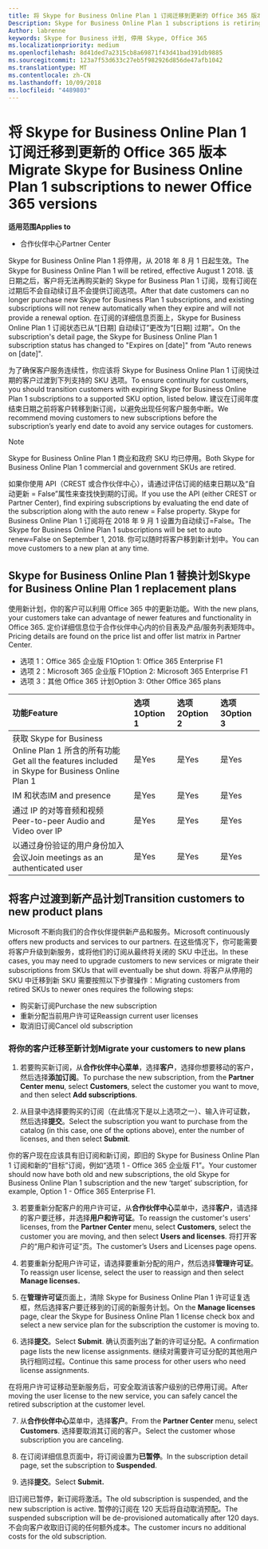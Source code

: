 ```yaml
---
title: 将 Skype for Business Online Plan 1 订阅迁移到更新的 Office 365 版本 | 合作伙伴中心
Description: Skype for Business Online Plan 1 subscriptions is retiring.
Author: labrenne
keywords: Skype for Business 计划, 停用 Skype, Office 365
ms.localizationpriority: medium
ms.openlocfilehash: 8d41ded7a2315cb8a69871f43d41bad391db9885
ms.sourcegitcommit: 123a7f53d633c27eb5f982926d856de47afb1042
ms.translationtype: MT
ms.contentlocale: zh-CN
ms.lasthandoff: 10/09/2018
ms.locfileid: "4489803"
---
```

# <a name="migrate-skype-for-business-online-plan-1-subscriptions-to-newer-office-365-versions"></a><span data-ttu-id="90235-103">将 Skype for Business Online Plan 1 订阅迁移到更新的 Office 365 版本</span><span class="sxs-lookup"><span data-stu-id="90235-103">Migrate Skype for Business Online Plan 1 subscriptions to newer Office 365 versions</span></span>

**<span data-ttu-id="90235-104">适用范围</span><span class="sxs-lookup"><span data-stu-id="90235-104">Applies to</span></span>**

- <span data-ttu-id="90235-105">合作伙伴中心</span><span class="sxs-lookup"><span data-stu-id="90235-105">Partner Center</span></span>

<span data-ttu-id="90235-106">Skype for Business Online Plan 1 将停用，从 2018 年 8 月 1 日起生效。</span><span class="sxs-lookup"><span data-stu-id="90235-106">The Skype for Business Online Plan 1 will be retired, effective August 1 2018.</span></span> <span data-ttu-id="90235-107">该日期之后，客户将无法再购买新的 Skype for Business Plan 1 订阅，现有订阅在过期后不会自动续订且不会提供订阅选项。</span><span class="sxs-lookup"><span data-stu-id="90235-107">After that date customers can no longer purchase new Skype for Business Plan 1 subscriptions, and existing subscriptions will not renew automatically when they expire and will not provide a renewal option.</span></span> <span data-ttu-id="90235-108">在订阅的详细信息页面上，Skype for Business Online Plan 1 订阅状态已从“[日期] 自动续订”更改为“[日期] 过期”。</span><span class="sxs-lookup"><span data-stu-id="90235-108">On the subscription's detail page, the Skype for Business Online Plan 1 subscription status has changed to "Expires on [date]" from "Auto renews on [date]".</span></span>  

<span data-ttu-id="90235-109">为了确保客户服务连续性，你应该将 Skype for Business Online Plan 1 订阅快过期的客户过渡到下列支持的 SKU 选项。</span><span class="sxs-lookup"><span data-stu-id="90235-109">To ensure continuity for customers, you should transition customers with expiring Skype for Business Online Plan 1 subscriptions to a supported SKU option, listed below.</span></span> <span data-ttu-id="90235-110">建议在订阅年度结束日期之前将客户转移到新订阅，以避免出现任何客户服务中断。</span><span class="sxs-lookup"><span data-stu-id="90235-110">We recommend moving customers to new subscriptions before the subscription’s yearly end date to avoid any service outages for customers.</span></span> 

>[!NOTE]
><span data-ttu-id="90235-111">Skype for Business Online Plan 1 商业和政府 SKU 均已停用。</span><span class="sxs-lookup"><span data-stu-id="90235-111">Both Skype for Business Online Plan 1 commercial and government SKUs are retired.</span></span>

<span data-ttu-id="90235-112">如果你使用 API（CREST 或合作伙伴中心），请通过评估订阅的结束日期以及“自动更新 = False”属性来查找快到期的订阅。</span><span class="sxs-lookup"><span data-stu-id="90235-112">If you use the API (either CREST or Partner Center), find expiring subscriptions by evaluating the end date of the subscription along with the auto renew = False property.</span></span> <span data-ttu-id="90235-113">Skype for Business Online Plan 1 订阅将在 2018 年 9 月 1 设置为自动续订=False。</span><span class="sxs-lookup"><span data-stu-id="90235-113">The Skype for Business Online Plan 1 subscriptions will be set to auto renew=False on September 1, 2018.</span></span> <span data-ttu-id="90235-114">你可以随时将客户移到新计划中。</span><span class="sxs-lookup"><span data-stu-id="90235-114">You can move customers to a new plan at any time.</span></span> 

## <a name="skype-for-business-online-plan-1-replacement-plans"></a><span data-ttu-id="90235-115">Skype for Business Online Plan 1 替换计划</span><span class="sxs-lookup"><span data-stu-id="90235-115">Skype for Business Online Plan 1 replacement plans</span></span>

<span data-ttu-id="90235-116">使用新计划，你的客户可以利用 Office 365 中的更新功能。</span><span class="sxs-lookup"><span data-stu-id="90235-116">With the new plans, your customers take can advantage of newer features and functionality in Office 365.</span></span> <span data-ttu-id="90235-117">定价详细信息位于合作伙伴中心内的价目表及产品/服务列表矩阵中。</span><span class="sxs-lookup"><span data-stu-id="90235-117">Pricing details are found on the price list and offer list matrix in Partner Center.</span></span> 

- <span data-ttu-id="90235-118">选项 1：Office 365 企业版 F1</span><span class="sxs-lookup"><span data-stu-id="90235-118">Option 1: Office 365 Enterprise F1</span></span>
- <span data-ttu-id="90235-119">选项 2：Microsoft 365 企业版 F1</span><span class="sxs-lookup"><span data-stu-id="90235-119">Option 2: Microsoft 365 Enterprise F1</span></span>
- <span data-ttu-id="90235-120">选项 3：其他 Office 365 计划</span><span class="sxs-lookup"><span data-stu-id="90235-120">Option 3: Other Office 365 plans</span></span>

|**<span data-ttu-id="90235-121">功能</span><span class="sxs-lookup"><span data-stu-id="90235-121">Feature</span></span>**    |**<span data-ttu-id="90235-122">选项 1</span><span class="sxs-lookup"><span data-stu-id="90235-122">Option 1</span></span>**   |**<span data-ttu-id="90235-123">选项 2</span><span class="sxs-lookup"><span data-stu-id="90235-123">Option 2</span></span>**   |**<span data-ttu-id="90235-124">选项 3</span><span class="sxs-lookup"><span data-stu-id="90235-124">Option 3</span></span>**   |
|:-----------------|:-----------------|:-------------|:------------|
|<span data-ttu-id="90235-125">获取 Skype for Business Online Plan 1 所含的所有功能</span><span class="sxs-lookup"><span data-stu-id="90235-125">Get all the features included in Skype for Business Online Plan 1</span></span>|<span data-ttu-id="90235-126">是</span><span class="sxs-lookup"><span data-stu-id="90235-126">Yes</span></span>   |<span data-ttu-id="90235-127">是</span><span class="sxs-lookup"><span data-stu-id="90235-127">Yes</span></span>   |<span data-ttu-id="90235-128">是</span><span class="sxs-lookup"><span data-stu-id="90235-128">Yes</span></span>   |
|<span data-ttu-id="90235-129">IM 和状态</span><span class="sxs-lookup"><span data-stu-id="90235-129">IM and presence</span></span> |<span data-ttu-id="90235-130">是</span><span class="sxs-lookup"><span data-stu-id="90235-130">Yes</span></span>   |<span data-ttu-id="90235-131">是</span><span class="sxs-lookup"><span data-stu-id="90235-131">Yes</span></span>   |<span data-ttu-id="90235-132">是</span><span class="sxs-lookup"><span data-stu-id="90235-132">Yes</span></span>   |
|<span data-ttu-id="90235-133">通过 IP 的对等音频和视频</span><span class="sxs-lookup"><span data-stu-id="90235-133">Peer-to-peer Audio and Video over IP</span></span>|<span data-ttu-id="90235-134">是</span><span class="sxs-lookup"><span data-stu-id="90235-134">Yes</span></span>   |<span data-ttu-id="90235-135">是</span><span class="sxs-lookup"><span data-stu-id="90235-135">Yes</span></span>   |<span data-ttu-id="90235-136">是</span><span class="sxs-lookup"><span data-stu-id="90235-136">Yes</span></span>   
|<span data-ttu-id="90235-137">以通过身份验证的用户身份加入会议</span><span class="sxs-lookup"><span data-stu-id="90235-137">Join meetings as an authenticated user</span></span>| <span data-ttu-id="90235-138">是</span><span class="sxs-lookup"><span data-stu-id="90235-138">Yes</span></span>   |<span data-ttu-id="90235-139">是</span><span class="sxs-lookup"><span data-stu-id="90235-139">Yes</span></span>   |<span data-ttu-id="90235-140">是</span><span class="sxs-lookup"><span data-stu-id="90235-140">Yes</span></span>   |

## <a name="transition-customers-to-new-product-plans"></a><span data-ttu-id="90235-141">将客户过渡到新产品计划</span><span class="sxs-lookup"><span data-stu-id="90235-141">Transition customers to new product plans</span></span>

<span data-ttu-id="90235-142">Microsoft 不断向我们的合作伙伴提供新产品和服务。</span><span class="sxs-lookup"><span data-stu-id="90235-142">Microsoft continuously offers new products and services to our partners.</span></span> <span data-ttu-id="90235-143">在这些情况下，你可能需要将客户升级到新服务，或将他们的订阅从最终将关闭的 SKU 中迁出。</span><span class="sxs-lookup"><span data-stu-id="90235-143">In these cases, you may need to upgrade customers to new services or migrate their subscriptions from SKUs that will eventually be shut down.</span></span> <span data-ttu-id="90235-144">将客户从停用的 SKU 中迁移到新 SKU 需要按照以下步骤操作：</span><span class="sxs-lookup"><span data-stu-id="90235-144">Migrating customers from retired SKUs to newer ones requires the following steps:</span></span>

- <span data-ttu-id="90235-145">购买新订阅</span><span class="sxs-lookup"><span data-stu-id="90235-145">Purchase the new subscription</span></span>
- <span data-ttu-id="90235-146">重新分配当前用户许可证</span><span class="sxs-lookup"><span data-stu-id="90235-146">Reassign current user licenses</span></span>
- <span data-ttu-id="90235-147">取消旧订阅</span><span class="sxs-lookup"><span data-stu-id="90235-147">Cancel old subscription</span></span>

### <a name="migrate-your-customers-to-new-plans"></a><span data-ttu-id="90235-148">将你的客户迁移至新计划</span><span class="sxs-lookup"><span data-stu-id="90235-148">Migrate your customers to new plans</span></span>

1. <span data-ttu-id="90235-149">若要购买新订阅，从**合作伙伴中心菜单**，选择**客户**，选择你想要移动的客户，然后选择**添加订阅**。</span><span class="sxs-lookup"><span data-stu-id="90235-149">To purchase the new subscription, from the **Partner Center menu**, select **Customers**, select the customer you want to move, and then select **Add subscriptions**.</span></span>

2. <span data-ttu-id="90235-150">从目录中选择要购买的订阅（在此情况下是以上选项之一）、输入许可证数，然后选择**提交**。</span><span class="sxs-lookup"><span data-stu-id="90235-150">Select the subscription you want to purchase from the catalog (in this case, one of the options above), enter the number of licenses, and then select **Submit**.</span></span> 

<span data-ttu-id="90235-151">你的客户现在应该具有旧订阅和新订阅，即旧的 Skype for Business Online Plan 1 订阅和新的“目标”订阅，例如“选项 1 - Office 365 企业版 F1”。</span><span class="sxs-lookup"><span data-stu-id="90235-151">Your customer should now have both old and new subscriptions, the old Skype for Business Online Plan 1  subscription and the new ‘target’ subscription, for example, Option 1 - Office 365 Enterprise F1.</span></span>

3. <span data-ttu-id="90235-152">若要重新分配客户的用户许可证，从**合作伙伴中心**菜单中，选择**客户**，请选择的客户要迁移，并选择**用户和许可证**。</span><span class="sxs-lookup"><span data-stu-id="90235-152">To reassign the customer's users' licenses, from the **Partner Center** menu, select **Customers**, select the customer you are moving, and then select **Users and licenses**.</span></span> <span data-ttu-id="90235-153">将打开客户的“用户和许可证”页。</span><span class="sxs-lookup"><span data-stu-id="90235-153">The customer’s Users and Licenses page opens.</span></span>

4. <span data-ttu-id="90235-154">若要重新分配用户许可证，请选择要重新分配的用户，然后选择**管理许可证**。</span><span class="sxs-lookup"><span data-stu-id="90235-154">To reassign user license, select the user to reassign and then select **Manage licenses.**</span></span>

5. <span data-ttu-id="90235-155">在**管理许可证**页面上，清除 Skype for Business Online Plan 1 许可证复选框，然后选择客户要迁移到的订阅的新服务计划。</span><span class="sxs-lookup"><span data-stu-id="90235-155">On the **Manage licenses** page, clear the Skype for Business Online Plan 1 license check box and select a new service plan for the subscription the customer is moving to.</span></span>

6. <span data-ttu-id="90235-156">选择**提交**。</span><span class="sxs-lookup"><span data-stu-id="90235-156">Select **Submit**.</span></span> <span data-ttu-id="90235-157">确认页面列出了新的许可证分配。</span><span class="sxs-lookup"><span data-stu-id="90235-157">A confirmation page lists the new license assignments.</span></span> <span data-ttu-id="90235-158">继续对需要许可证分配的其他用户执行相同过程。</span><span class="sxs-lookup"><span data-stu-id="90235-158">Continue this same process for other users who need license assignments.</span></span>

<span data-ttu-id="90235-159">在将用户许可证移动至新服务后，可安全取消该客户级别的已停用订阅。</span><span class="sxs-lookup"><span data-stu-id="90235-159">After moving the user license to the new service, you can safely cancel the retired subscription at the customer level.</span></span>

7. <span data-ttu-id="90235-160">从**合作伙伴中心**菜单中，选择**客户**。</span><span class="sxs-lookup"><span data-stu-id="90235-160">From the **Partner Center** menu, select **Customers**.</span></span> <span data-ttu-id="90235-161">选择要取消其订阅的客户。</span><span class="sxs-lookup"><span data-stu-id="90235-161">Select the customer whose subscription you are canceling.</span></span>

8. <span data-ttu-id="90235-162">在订阅详细信息页面中，将订阅设置为**已暂停**。</span><span class="sxs-lookup"><span data-stu-id="90235-162">In the subscription detail page, set the subscription to **Suspended**.</span></span>

9. <span data-ttu-id="90235-163">选择**提交**。</span><span class="sxs-lookup"><span data-stu-id="90235-163">Select **Submit.**</span></span>

<span data-ttu-id="90235-164">旧订阅已暂停，新订阅将激活。</span><span class="sxs-lookup"><span data-stu-id="90235-164">The old subscription is suspended, and the new subscription is active.</span></span> <span data-ttu-id="90235-165">暂停的订阅在 120 天后将自动取消预配。</span><span class="sxs-lookup"><span data-stu-id="90235-165">The suspended subscription will be de-provisioned automatically after 120 days.</span></span> <span data-ttu-id="90235-166">不会向客户收取旧订阅的任何额外成本。</span><span class="sxs-lookup"><span data-stu-id="90235-166">The customer incurs no additional costs for the old subscription.</span></span>

